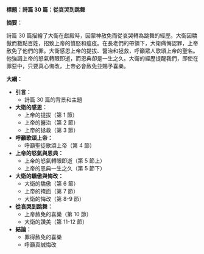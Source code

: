**標題：詩篇 30 篇：從哀哭到跳舞**

**摘要：**

詩篇 30 篇描繪了大衛在獻殿時，因蒙神赦免而從哀哭轉為跳舞的經歷。大衛因驕傲而數點百姓，招致上帝的憤怒和瘟疫。在長老們的帶領下，大衛痛悔認罪，上帝赦免了他們的罪。大衛感恩上帝的提拔、醫治和拯救，呼籲眾人歌頌上帝的聖名。他強調上帝的怒氣轉眼即逝，而恩典卻是一生之久。大衛的經歷提醒我們，即使在罪惡中，只要真心悔改，上帝必會赦免並賜予喜樂。

**大綱：**

* **引言：**
    * 詩篇 30 篇的背景和主題
* **大衛的感恩：**
    * 上帝的提拔（第 1 節）
    * 上帝的醫治（第 2 節）
    * 上帝的拯救（第 3 節）
* **呼籲歌頌上帝：**
    * 呼籲聖徒歌頌上帝（第 4 節）
* **上帝的怒氣與恩典：**
    * 上帝的怒氣轉眼即逝（第 5 節上）
    * 上帝的恩典一生之久（第 5 節下）
* **大衛的驕傲與悔改：**
    * 大衛的驕傲（第 6 節）
    * 上帝的掩面（第 7 節）
    * 大衛的悔改（第 8-9 節）
* **從哀哭到跳舞：**
    * 上帝赦免的喜樂（第 10 節）
    * 大衛的讚美（第 11-12 節）
* **結論：**
    * 罪得赦免的喜樂
    * 呼籲真誠悔改